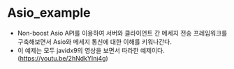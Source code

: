 # Asio_example
* Non-boost Asio API를 이용하여 서버와 클라이언트 간 메세지 전송 프레임워크를 구축해보면서 Asio와 메세지 통신에 대한 이해를 키워나간다.
* 이 예제는 모두 javidx9의 영상을 보면서 따라한 예제이다. (<https://youtu.be/2hNdkYInj4g>)
